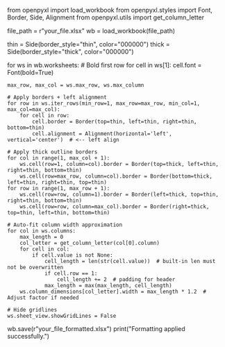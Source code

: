 from openpyxl import load_workbook
from openpyxl.styles import Font, Border, Side, Alignment
from openpyxl.utils import get_column_letter

file_path = r"your_file.xlsx"
wb = load_workbook(file_path)

thin = Side(border_style="thin", color="000000")
thick = Side(border_style="thick", color="000000")

for ws in wb.worksheets:
    # Bold first row
    for cell in ws[1]:
        cell.font = Font(bold=True)

    max_row, max_col = ws.max_row, ws.max_column

    # Apply borders + left alignment
    for row in ws.iter_rows(min_row=1, max_row=max_row, min_col=1, max_col=max_col):
        for cell in row:
            cell.border = Border(top=thin, left=thin, right=thin, bottom=thin)
            cell.alignment = Alignment(horizontal='left', vertical='center')  # <-- left align

    # Apply thick outline borders
    for col in range(1, max_col + 1):
        ws.cell(row=1, column=col).border = Border(top=thick, left=thin, right=thin, bottom=thin)
        ws.cell(row=max_row, column=col).border = Border(bottom=thick, left=thin, right=thin, top=thin)
    for row in range(1, max_row + 1):
        ws.cell(row=row, column=1).border = Border(left=thick, top=thin, right=thin, bottom=thin)
        ws.cell(row=row, column=max_col).border = Border(right=thick, top=thin, left=thin, bottom=thin)

    # Auto-fit column width approximation
    for col in ws.columns:
        max_length = 0
        col_letter = get_column_letter(col[0].column)
        for cell in col:
            if cell.value is not None:
                cell_length = len(str(cell.value))  # built-in len must not be overwritten
                if cell.row == 1:
                    cell_length += 2  # padding for header
                max_length = max(max_length, cell_length)
        ws.column_dimensions[col_letter].width = max_length * 1.2  # Adjust factor if needed

    # Hide gridlines
    ws.sheet_view.showGridLines = False

wb.save(r"your_file_formatted.xlsx")
print("Formatting applied successfully.")
